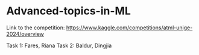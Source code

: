 # Advanced-topics-in-ML

Link to the competition:
https://www.kaggle.com/competitions/atml-unige-2024/overview

Task 1: Fares, Riana
Task 2: Baldur, Dingjia
